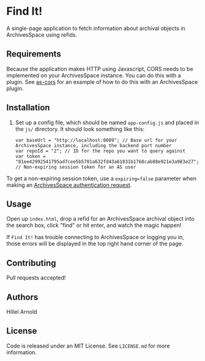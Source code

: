 # Find It!

A single-page application to fetch information about archival objects in ArchivesSpace using refids.

## Requirements

Because the application makes HTTP using Javascript, CORS needs to be implemented on your ArchivesSpace instance. You can do this with a plugin. See [as-cors](https://github.com/RockefellerArchiveCenter/as-cors) for an example of how to do this with an ArchivesSpace plugin.

## Installation

1.  Set up a config file, which should be named `app-config.js` and placed in the `js/` directory. It should look something like this:

        var baseUrl = "http://localhost:8089"; // Base url for your ArchivesSpace instance, including the backend port number
        var repoId = "2"; // ID for the repo you want to query against
        var token = "81ee42992541795ad7cee5b5701a632fd43a61831b1768cab88e921e3a983e27"; // Non-expiring session token for an AS user

To get a non-expiring session token, use a `expiring=false` parameter when making an [ArchivesSpace authentication request](http://archivesspace.github.io/archivesspace/api/#authentication).

## Usage

Open up `index.html`, drop a refid for an ArchivesSpace archival object into the search box, click "find" or hit enter, and watch the magic happen!

If `Find It!` has trouble connecting to ArchivesSpace or logging you in, those errors will be displayed in the top right hand corner of the page.

## Contributing

Pull requests accepted!

## Authors

Hillel Arnold

## License

Code is released under an MIT License. See `LICENSE.md` for more information.
